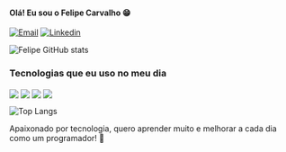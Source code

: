 #### Olá! Eu sou o Felipe Carvalho 😁

[![Email](https://img.shields.io/badge/Gmail-D14836?style=for-the-badge&logo=gmail&logoColor=white)](mailto:felipecarvalhosantos91@gmail.com)
[![Linkedin](https://img.shields.io/badge/LinkedIn-0077B5?style=for-the-badge&logo=linkedin&logoColor=white)](https://www.linkedin.com/in/felipe-carvalho-3993b9173)

![Felipe GitHub stats](https://github-readme-stats.vercel.app/api?username=Felipe-Carvalho-Santos&show_icons=true&theme=dark)

### Tecnologias que eu uso no meu dia
<div style="display: inline-block">
   <img align="center" alt"javascript" src="https://img.shields.io/badge/JavaScript-323330?style=for-the-badge&logo=javascript&logoColor=F7DF1E">
  <img align="center" alt"react" src="https://img.shields.io/badge/React-20232A?style=for-the-badge&logo=react&logoColor=61DAFB">
 <img align="center" alt"html5" src="https://img.shields.io/badge/HTML5-E34F26?style=for-the-badge&logo=html5&logoColor=white">
 <img align="center" alt"css" src="https://img.shields.io/badge/CSS3-1572B6?style=for-the-badge&logo=css3&logoColor=white">
</div><br/>

![Top Langs](https://github-readme-stats.vercel.app/api/top-langs/?username=Felipe-Carvalho-Santos&hide_progress=compact)<br/>

Apaixonado por tecnologia, quero aprender muito e melhorar a cada dia como um programador! 🙌
